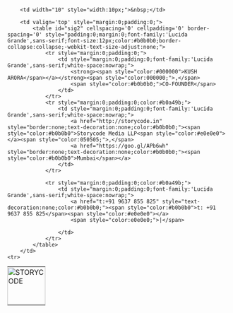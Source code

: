 <br />
<meta name="format-detection" content="telephone=no">
<table width='320' id="sig" cellspacing='0' cellpadding='0' border-spacing='0' style="margin:0;padding:0;">
	<tr>
		<td width="86" style="width:86px;margin:0;padding:0;">
			<a href='http://storycode.in' style="border:none;text-decoration:none;"><img src="http://i1167.photobucket.com/albums/q622/kusharora/FOR%20SIGNATURE.png" alt="STORYCODE" style="border:none;width:86px;"></a>
		</td>
      
		<td width="10" style="width:10px;">&nbsp;</td>			
      
		<td valign='top' style="margin:0;padding:0;">
			<table id="sig2" cellspacing='0' cellpadding='0' border-spacing='0' style="padding:0;margin:0;font-family:'Lucida Grande',sans-serif;font-size:12px;color:#b0b0b0;border-collapse:collapse;-webkit-text-size-adjust:none;">
				<tr style="margin:0;padding:0;">
					<td style="margin:0;padding:0;font-family:'Lucida Grande',sans-serif;white-space:nowrap;">
						<strong><span style="color:#000000">KUSH ARORA</span></a></strong><span style="color:000000;">,</span>
						<span style="color:#b0b0b0;">CO-FOUNDER</span>
					</td>
				</tr>
				<tr style="margin:0;padding:0;color:#b0a49b;">
					<td style="margin:0;padding:0;font-family:'Lucida Grande',sans-serif;white-space:nowrap;">
						<a href="http://storycode.in" style="border:none;text-decoration:none;color:#b0b0b0;"><span style="color:#b0b0b0">Storycode Media LLP<span style="color:#e0e0e0"></a><span style="color:050505;">,</span>
						<a href="https://goo.gl/APb6wh" style="border:none;text-decoration:none;color:#b0b0b0;"><span style="color:#b0b0b0">Mumbai</span></a>
					</td>
				</tr>
				
				<tr style="margin:0;padding:0;color:#b0a49b;">
					<td style="margin:0;padding:0;font-family:'Lucida Grande',sans-serif;white-space:nowrap;">
						<a href="t:+91 9637 855 825" style="text-decoration:none;color:#b0b0b0;"><span style="color:#b0b0b0">t: +91 9637 855 825</span><span style="color:#e0e0e0"></a>
						<span style="color:e0e0e0;">|</span>
						
					</td>
				</tr>				        
			</table>
		</td>
	<tr>
</table>
<br />
&nbsp;
